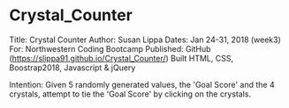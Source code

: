 # Crystal_Counter
Title: Crystal Counter
Author: Susan Lippa
Dates:  Jan 24-31, 2018 (week3)
For:  Northwestern Coding Bootcamp
Published: GitHub (https://slippa91.github.io/Crystal_Counter/)
Built HTML, CSS, Boostrap2018, Javascript & jQuery


Intention: Given 5 randomly generated values, the 'Goal Score' and the 4 crystals, attempt to tie the 'Goal Score' by clicking on the crystals.


